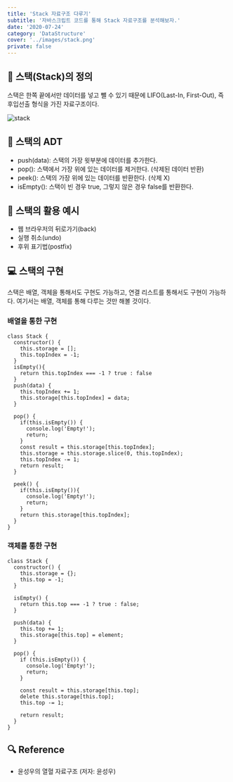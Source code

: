 ```yaml
---
title: 'Stack 자료구조 다루기'
subtitle: '자바스크립트 코드를 통해 Stack 자료구조를 분석해보자.'
date: '2020-07-24'
category: 'DataStructure'
cover: '../images/stack.png'
private: false
---
```


## 🧵 스택(Stack)의 정의

스택은 한쪽 끝에서만 데이터를 넣고 뺄 수 있기 때문에 LIFO(Last-In, First-Out), 즉 후입선출 형식을 가진 자료구조이다.

<img src="https://i.ibb.co/9hW5F5p/stack.gif" alt="stack">

## 🎨 스택의 ADT

- push(data): 스택의 가장 윗부분에 데이터를 추가한다.
- pop(): 스택에서 가장 위에 있는 데이터를 제거한다. (삭제된 데이터 반환)
- peek(): 스택의 가장 위에 있는 데이터를 반환한다. (삭제 X)
- isEmpty(): 스택이 빈 경우 true, 그렇지 않은 경우 false를 반환한다.

## 🧪 스택의 활용 예시

- 웹 브라우저의 뒤로가기(back)
- 실행 취소(undo)
- 후위 표기법(postfix)

## 💻 스택의 구현

스택은 배열, 객체을 통해서도 구현도 가능하고, 연결 리스트를 통해서도 구현이 가능하다. 여기서는 배열, 객체를 통해 다루는 것만 해볼 것이다.

### 배열을 통한 구현

```
class Stack {
  constructor() {
    this.storage = [];
    this.topIndex = -1;
  }
  isEmpty(){
    return this.topIndex === -1 ? true : false
  }
  push(data) {
    this.topIndex += 1;
    this.storage[this.topIndex] = data;
  }

  pop() {
    if(this.isEmpty()) {
      console.log('Empty!');
      return;
    }
    const result = this.storage[this.topIndex];
    this.storage = this.storage.slice(0, this.topIndex);
    this.topIndex -= 1;
    return result;
  }

  peek() {
    if(this.isEmpty()){
      console.log('Empty!');
      return;
    }
    return this.storage[this.topIndex];
  }
}
```

### 객체를 통한 구현

```
class Stack {
  constructor() {
    this.storage = {};
    this.top = -1;
  }

  isEmpty() {
    return this.top === -1 ? true : false;
  }

  push(data) {
    this.top += 1;
    this.storage[this.top] = element;
  }

  pop() {
    if (this.isEmpty()) {
      console.log('Empty!');
      return;
    }

    const result = this.storage[this.top];
    delete this.storage[this.top];
    this.top -= 1;

    return result;
  }
}
```

## 🔍 Reference

- 윤성우의 열혈 자료구조 (저자: 윤성우)
